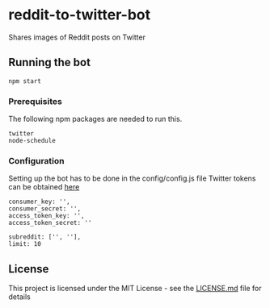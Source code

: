 # reddit-to-twitter-bot
Shares images of Reddit posts on Twitter

## Running the bot

```
npm start
```

### Prerequisites

The following npm packages are needed to run this.
```
twitter
node-schedule
```

### Configuration

Setting up the bot has to be done in the config/config.js file
Twitter tokens can be obtained [here](https://apps.twitter.com/)

```
consumer_key: '',
consumer_secret: '',
access_token_key: '',
access_token_secret: ''

subreddit: ['', ''],
limit: 10
```

## License

This project is licensed under the MIT License - see the [LICENSE.md](LICENSE.md) file for details
